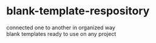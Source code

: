 # blank-template-respository
connected one to another in organized way<br>
blank templates ready to use on any project
